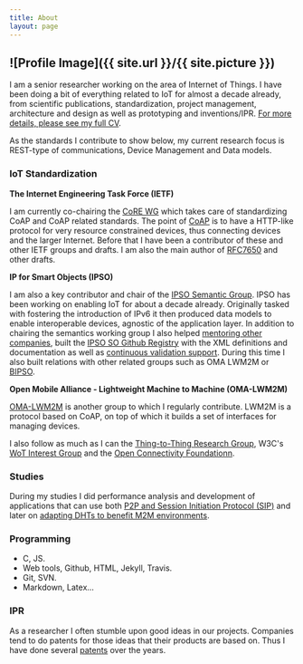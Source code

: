 ```yaml
---
title: About
layout: page
---
```

![Profile Image]({{ site.url }}/{{ site.picture }})
---

I am a senior researcher working on the area of Internet of Things. I have been doing a bit of everything related to IoT for almost a decade already, from scientific publications, standardization, project management, architecture and design as well as prototyping and inventions/IPR. [For more details, please see my full CV](/temp/jaime_cv.pdf).

As the standards I contribute to show below, my current research focus is REST-type of communications, Device Management and Data models.

### IoT Standardization

**The Internet Engineering Task Force (IETF)**

I am currently co-chairing the [CoRE WG](https://datatracker.ietf.org/wg/core/charter/) which takes care of standardizing CoAP and CoAP related standards. The point of [CoAP](https://tools.ietf.org/html/rfc7252) is to have a HTTP-like protocol for very resource constrained devices, thus connecting devices and the larger Internet. Before that I have been a contributor of these and other IETF groups and drafts. I am also the main author of [RFC7650](https://tools.ietf.org/html/rfc7650) and other drafts.

**IP for Smart Objects (IPSO)**

I am also a key contributor and chair of the [IPSO Semantic Group](http://www.ipso-alliance.org). IPSO has been working on enabling IoT for about a decade already. Originally tasked with fostering the introduction of IPv6 it then produced data models to enable interoperable devices, agnostic of the application layer. In addition to chairing the semantics working group I also helped [mentoring other companies](http://challenge.ipso-alliance.org/judges-mentors), built the [IPSO SO Github Registry](http://ipso-alliance.github.io/pub/) with the XML definitions and documentation as well as [continuous validation support](https://travis-ci.org/IPSO-Alliance/pub). During this time I also built relations with other related groups such as OMA LWM2M or [BIPSO](http://bluetoother.github.io/bipso/#/).

**Open Mobile Alliance - Lightweight Machine to Machine (OMA-LWM2M)**

[OMA-LWM2M](http://openmobilealliance.org) is another group to which I regularly contribute. LWM2M is a protocol based on CoAP, on top of which it builds a set of interfaces for managing devices.

I also follow as much as I can the [Thing-to-Thing Research Group](https://github.com/t2trg), W3C's [WoT Interest Group](https://github.com/w3c/wot/) and the [Open Connectivity Foundationn](openconnectivity.org).

### Studies

During my studies I did performance analysis and development of applications that can use both [P2P and Session Initiation Protocol (SIP)](/temp/thesis_reload.pdf) and later on [adapting DHTs to benefit M2M environments](/temp/thesis_dht_m2m.pdf).

### Programming

* C, JS.
* Web tools, Github, HTML, Jekyll, Travis.
* Git, SVN.
* Markdown, Latex...

### IPR

As a researcher I often stumble upon good ideas in our projects. Companies tend to do patents for those ideas that their products are based on. Thus I have done several [patents](http://goo.gl/GU132Y) over the years.
